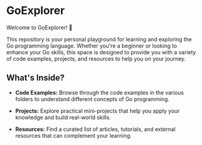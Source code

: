 # GoExplorer

Welcome to GoExplorer! 🚀

This repository is your personal playground for learning and exploring the Go programming language. Whether you're a beginner or looking to enhance your Go skills, this space is designed to provide you with a variety of code examples, projects, and resources to help you on your journey.

## What's Inside?

- **Code Examples:** Browse through the code examples in the various folders to understand different concepts of Go programming.

- **Projects:** Explore practical mini-projects that help you apply your knowledge and build real-world skills.

- **Resources:** Find a curated list of articles, tutorials, and external resources that can complement your learning.
